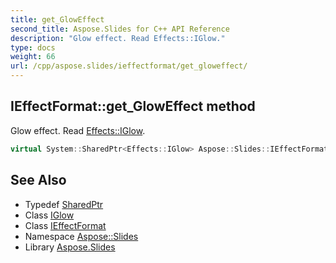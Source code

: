 ```yaml
---
title: get_GlowEffect
second_title: Aspose.Slides for C++ API Reference
description: "Glow effect. Read Effects::IGlow."
type: docs
weight: 66
url: /cpp/aspose.slides/ieffectformat/get_gloweffect/
---
```

## IEffectFormat::get_GlowEffect method


Glow effect. Read [Effects::IGlow](../../../aspose.slides.effects/iglow/).

```cpp
virtual System::SharedPtr<Effects::IGlow> Aspose::Slides::IEffectFormat::get_GlowEffect()=0
```

## See Also

* Typedef [SharedPtr](../../../system/sharedptr/)
* Class [IGlow](../../../aspose.slides.effects/iglow/)
* Class [IEffectFormat](../)
* Namespace [Aspose::Slides](../../)
* Library [Aspose.Slides](../../../)
